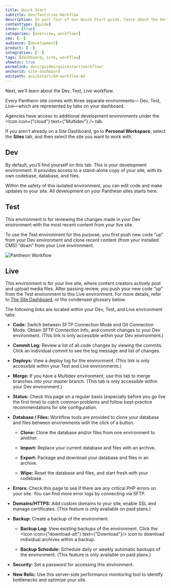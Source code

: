 ```yaml
---
title: Quick Start
subtitle: Dev/Test/Live Workflow
description: In part four of our Quick Start guide, learn about the Dev/Test/Live workflow.
contenttype: [guide]
innav: [true]
categories: [overview, workflows]
cms: [--]
audience: [development]
product: [--]
integration: [--]
tags: [dashboard, site, workflow]
showtoc: true
permalink: docs/guides/quickstart/workflow/
anchorid: site-dashboard
editpath: quickstart/04-workflow.md
---
```


Next, we'll learn about the Dev, Test, Live workflow.

Every Pantheon site comes with three separate environments— Dev, Test, Live—which are represented by tabs on your dashboard.

<Alert title="Note" type="info">

Agencies have access to additional development environments under the <Icon icon={"cloud"} text={"Multidev"} /> tab.

</Alert>

If you aren’t already on a Site Dashboard, go to **Personal Workspace**, select the **Sites** tab, and then select the site you want to work with.

## <span class="glyphicons glyphicons-wrench"></span> Dev

By default, you’ll find yourself on this tab. This is your development environment. It provides access to a stand-alone copy of your site, with its own codebase, database, and files.

Within the safety of this isolated environment, you can edit code and make updates to your site. All development on your Pantheon sites starts here.

## <span class="glyphicons glyphicons-equalizer"></span> Test

This environment is for reviewing the changes made in your Dev environment with the most recent content from your live site.

To use the Test environment for this purpose, you first push new code “up” from your Dev environment and clone recent content (from your installed CMS) “down” from your Live environment.

![Pantheon Workflow](../../../images/code-workflow.png)

## <span class="glyphicons glyphicons-cardio"> </span> Live

This environment is for your live site, where content creators actively post and upload media files. After passing review, you push your new code “up” from the Test environment to this Live environment. For more details, refer to [The Site Dashboard](/guides/account-mgmt/workspace-sites-teams/sites), or the condensed glossary below.

The following links are located within your Dev, Test, and Live environment tabs:

- **Code:** Switch between SFTP Connection Mode and Git Connection Mode. Obtain SFTP Connection Info, and commit changes to your Dev environment. (This link is only accessible within your Dev environment.)

- **Commit Log:** Review a list of all code changes by viewing the commits. Click an individual commit to see the log message and list of changes.

- **Deploys:** View a deploy log for the environment. (This link is only accessible within your Test and Live environments.)

- **Merge:** If you have a Multidev environment, use this tab to merge branches into your master branch. (This tab is only accessible within your Dev environment.)

- **Status:** Check this page on a regular basis (especially before you go live the first time) to catch common problems and follow best-practice recommendations for site configuration.

- **Database / Files:** Workflow tools are provided to clone your database and files between environments with the click of a button.

  - **Clone:** Clone the database and/or files from one environment to another.

  - **Import:** Replace your current database and files with an archive.

  - **Export:** Package and download your database and files in an archive.

  - **Wipe:** Reset the database and files, and start fresh with your codebase.

- **Errors:** Check this page to see if there are any critical PHP errors on your site. You can find more error logs by connecting via SFTP.

- **Domains/HTTPS:** Add custom domains to your site, enable SSL and manage certificates. (This feature is only available on paid plans.)

- **Backup:** Create a backup of the environment.

  - **Backup Log:** View existing backups of the environment. Click the <Icon icon={"download-alt"} text={"Download"}/> icon to download individual archives within a backup.

  - **Backup Schedule:** Schedule daily or weekly automatic backups of the environment. (This feature is only available on paid plans.)

- **Security:** Set a password for accessing this environment.

- **New Relic:** Use this server-side performance monitoring tool to identify bottlenecks and optimize your site.